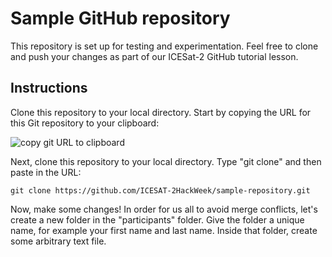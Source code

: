 # Sample GitHub repository

This repository is set up for testing and experimentation. Feel free to clone and push your changes as part of our ICESat-2 GitHub tutorial lesson.

## Instructions

Clone this repository to your local directory. Start by copying the URL for this Git repository to your clipboard:

![copy git URL to clipboard](img/clone-copy-clipboard.png)

Next, clone this repository to your local directory. Type "git clone" and then paste in the URL:

 ```git clone https://github.com/ICESAT-2HackWeek/sample-repository.git```

Now, make some changes! In order for us all to avoid merge conflicts, let's create a new folder in the "participants" folder. Give the folder a unique name, for example your first name and last name. Inside that folder, create some arbitrary text file. 
